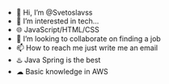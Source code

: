 - 👋 Hi, I’m @Svetoslavss
- 👀 I’m interested in tech...
- 🌐 JavaScript/HTML/CSS
- 💞️ I’m looking to collaborate on finding a job
- 📫 How to reach me just write me an email
- ♨️ Java Spring is the best
- ☁ Basic knowledge in AWS
